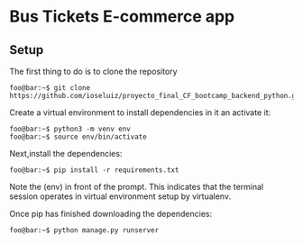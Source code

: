 # Bus Tickets E-commerce app

## Setup

The first thing to do is to clone the repository

```console
foo@bar:~$ git clone https://github.com/ioseluiz/proyecto_final_CF_bootcamp_backend_python.git
```

Create a virtual environment to install dependencies in it an activate it:

```console
foo@bar:~$ python3 -m venv env
foo@bar:~$ source env/bin/activate
```

Next,install the dependencies:

```console
foo@bar:~$ pip install -r requirements.txt
```

Note the (env) in front of the prompt. This indicates that the terminal session operates in virtual environment setup by virtualenv.

Once pip has finished downloading the dependencies:

```console
foo@bar:~$ python manage.py runserver
```
